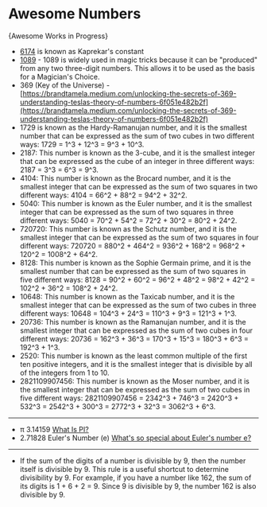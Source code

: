 # Awesome Numbers

{Awesome Works in Progress}

* [6174](https://en.wikipedia.org/wiki/6174_(number)) is known as Kaprekar's constant 
* [1089](https://en.wikipedia.org/wiki/1089_(number)) - 1089 is widely used in magic tricks because it can be "produced" from any two three-digit numbers. This allows it to be used as the basis for a Magician's Choice.
* 369 (Key of the Universe) - [https://brandtamela.medium.com/unlocking-the-secrets-of-369-understanding-teslas-theory-of-numbers-6f051e482b2f](https://brandtamela.medium.com/unlocking-the-secrets-of-369-understanding-teslas-theory-of-numbers-6f051e482b2f)
* 1729 is known as the Hardy-Ramanujan number, and it is the smallest number that can be expressed as the sum of two cubes in two different ways: 1729 = 1^3 + 12^3 = 9^3 + 10^3.
* 2187: This number is known as the 3-cube, and it is the smallest integer that can be expressed as the cube of an integer in three different ways: 2187 = 3^3 = 6^3 = 9^3.
* 4104: This number is known as the Brocard number, and it is the smallest integer that can be expressed as the sum of two squares in two different ways: 4104 = 66^2 + 88^2 = 94^2 + 32^2.
* 5040: This number is known as the Euler number, and it is the smallest integer that can be expressed as the sum of two squares in three different ways: 5040 = 70^2 + 54^2 = 72^2 + 30^2 = 80^2 + 24^2.
* 720720: This number is known as the Schutz number, and it is the smallest integer that can be expressed as the sum of two squares in four different ways: 720720 = 880^2 + 464^2 = 936^2 + 168^2 = 968^2 + 120^2 = 1008^2 + 64^2.
* 8128: This number is known as the Sophie Germain prime, and it is the smallest number that can be expressed as the sum of two squares in five different ways: 8128 = 90^2 + 60^2 = 96^2 + 48^2 = 98^2 + 42^2 = 102^2 + 36^2 = 108^2 + 24^2.
* 10648: This number is known as the Taxicab number, and it is the smallest integer that can be expressed as the sum of two cubes in three different ways: 10648 = 104^3 + 24^3 = 110^3 + 9^3 = 121^3 + 1^3.
* 20736: This number is known as the Ramanujan number, and it is the smallest integer that can be expressed as the sum of two cubes in four different ways: 20736 = 162^3 + 36^3 = 170^3 + 15^3 = 180^3 + 6^3 = 192^3 + 1^3.
* 2520: This number is known as the least common multiple of the first ten positive integers, and it is the smallest integer that is divisible by all of the integers from 1 to 10.
* 2821109907456: This number is known as the Moser number, and it is the smallest integer that can be expressed as the sum of two cubes in five different ways: 2821109907456 = 2342^3 + 746^3 = 2420^3 + 532^3 = 2542^3 + 300^3 = 2772^3 + 32^3 = 3062^3 + 6^3.
-----

* π 3.14159 [What Is PI?](https://www.youtube.com/watch?v=cC0fZ_lkFpQ)
* 2.71828 Euler's Number (e) [What's so special about Euler's number e?](https://www.youtube.com/watch?v=m2MIpDrF7Es)

-----
* If the sum of the digits of a number is divisible by 9, then the number itself is divisible by 9. This rule is a useful shortcut to determine divisibility by 9. For example, if you have a number like 162, the sum of its digits is 1 + 6 + 2 = 9. Since 9 is divisible by 9, the number 162 is also divisible by 9. 
